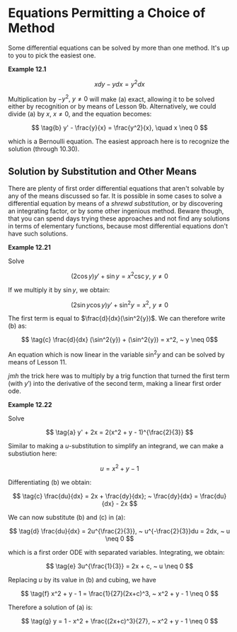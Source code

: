 
# Equations Permitting a Choice of Method

Some differential equations can be solved by more than one method. It's up to you to pick the easiest one.

**Example 12.1**

$$ \tag{a} xdy - ydx = y^2dx $$

Multiplication by $-y^2, ~ y \neq 0$ will make (a) exact, allowing it to be solved either by recognition or by means of Lesson 9b. Alternatively, we could divide (a) by $x, ~ x \neq 0$, and the equation becomes:

$$ \tag{b} y' - \frac{y}{x} = \frac{y^2}{x}, \quad x \neq 0 $$

which is a Bernoulli equation. The easiest approach here is to recognize the solution (through 10.30).

## Solution by Substitution and Other Means

There are plenty of first order differential equations that aren't solvable by any of the means discussed so far. It is possible in some cases to solve a differential equation by means of a *shrewd substitution*, or by discovering an integrating factor, or by some other ingenious method. Beware though, that you can spend days trying these approaches and not find any solutions in terms of elementary functions, because most differential equations don't have such solutions.

**Example 12.21**

Solve

$$ \tag{a} (2\cos{y})y' + \sin{y} = x^2 \csc{y},~y \neq 0 $$

If we multiply it by $\sin{y}$, we obtain:

$$ \tag{b} (2\sin{y}\cos{y})y' + \sin^2{y} = x^2,~y \neq 0 $$

The first term is equal to $\frac{d}{dx}(\sin^2{y})$. We can therefore write (b) as:

$$ \tag{c} \frac{d}{dx} (\sin^2{y}) + (\sin^2{y}) = x^2, ~ y \neq 0$$

An equation which is now linear in the variable $\sin^2{y}$ and can be solved by means of Lesson 11.

*jmh* the trick here was to multiply by a trig function that turned the first term (with $y'$) into the derivative of the second term, making a linear first order ode.

**Example 12.22**

Solve

$$ \tag{a} y' + 2x = 2(x^2 + y - 1)^{\frac{2}{3}} $$

Similar to making a $u$-substitution to simplify an integrand, we can make a substiution here:

$$ \tag{b} u = x^2 + y - 1 $$

Differentiating (b) we obtain:

$$ \tag{c} \frac{du}{dx} = 2x + \frac{dy}{dx}; ~ \frac{dy}{dx} = \frac{du}{dx} - 2x $$

We can now substitute (b) and (c) in (a):

$$ \tag{d} \frac{du}{dx} = 2u^{\frac{2}{3}}, ~ u^{-\frac{2}{3}}du = 2dx, ~ u \neq 0 $$

which is a first order ODE with separated variables. Integrating, we obtain:

$$ \tag{e} 3u^{\frac{1}{3}} = 2x + c, ~ u \neq 0 $$

Replacing $u$ by its value in (b) and cubing, we have

$$ \tag{f} x^2 + y - 1 = \frac{1}{27}(2x+c)^3, ~ x^2 + y - 1 \neq 0 $$

Therefore a solution of (a) is:

$$ \tag{g} y = 1 - x^2 + \frac{(2x+c)^3}{27}, ~ x^2 + y - 1 \neq 0 $$

